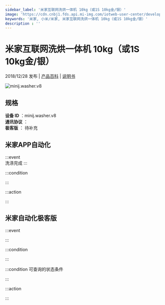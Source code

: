 ```yaml
---
sidebar_label: '米家互联网洗烘一体机 10kg（或1S 10kg金/银）'
image: 'https://cdn.cnbj1.fds.api.mi-img.com/iotweb-user-center/developer_16790701039753chAbFny.png?GalaxyAccessKeyId=AKVGLQWBOVIRQ3XLEW&Expires=9223372036854775807&Signature=ad/ofaoowNM/0WFB4LGRLN9KiHg='
keywords: '米家, 小米/米家, 米家互联网洗烘一体机 10kg（或1S 10kg金/银）'
description : ''
---
```

# 米家互联网洗烘一体机 10kg（或1S 10kg金/银）

2018/12/28 发布 | [产品百科](https://home.mi.com/webapp/content/baike/product/index.html?model=minij.washer.v8/) | [说明书](https://home.mi.com/views/introduction.html?model=minij.washer.v8&region=cn)

![minij.washer.v8](https://cdn.cnbj1.fds.api.mi-img.com/iotweb-user-center/developer_16790701039753chAbFny.png?GalaxyAccessKeyId=AKVGLQWBOVIRQ3XLEW&Expires=9223372036854775807&Signature=ad/ofaoowNM/0WFB4LGRLN9KiHg=)

## 规格  
> 
**设备 ID** ：minij.washer.v8  
**通讯协议** ：  
**极客版**  ： 待补充 


## 米家APP自动化  

:::event  
洗涤完成
:::

:::condition  

:::

:::action   

:::

## 米家自动化极客版  

:::event  

:::

:::condition  

:::

:::condition 可查询的状态条件  

:::

:::action  

:::

        
